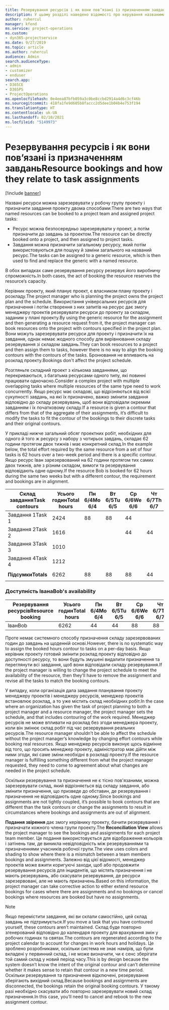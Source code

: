 ```yaml
---
title: Резервування ресурсів і як вони пов’язані із призначенням завдань
description: У цьому розділі наведено відомості про керування названими ресурсами, резервуваннями ресурсів і призначеннями завдань, а також їх співвідношенням.
author: ruhercul
manager: kfend
ms.service: project-operations
ms.custom:
- dyn365-projectservice
ms.date: 9/27/2019
ms.topic: article
ms.author: ruhercul
audience: Admin
search.audienceType:
- admin
- customizer
- enduser
search.app:
- D365CE
- D365PS
- ProjectOperations
ms.openlocfilehash: 0e4eea87bfb059a3c0be8ccbd2914a4d6c3cf46b
ms.sourcegitcommit: 418fa1fe9d605b8faccc2d5dee1b04b4e753f194
ms.translationtype: HT
ms.contentlocale: uk-UA
ms.lasthandoff: 02/10/2021
ms.locfileid: "5149973"
---
```

# <a name="resource-bookings-and-how-they-relate-to-task-assignments"></a><span data-ttu-id="079ef-103">Резервування ресурсів і як вони пов’язані із призначенням завдань</span><span class="sxs-lookup"><span data-stu-id="079ef-103">Resource bookings and how they relate to task assignments</span></span>

[!include [banner](../includes/psa-now-project-operations.md)]

<span data-ttu-id="079ef-104">Названі ресурси можна зарезервувати у робочу групу проекту і призначити завдання проекту двома способами:</span><span class="sxs-lookup"><span data-stu-id="079ef-104">There are two ways that named resources can be booked to a project team and assigned project tasks:</span></span>

- <span data-ttu-id="079ef-105">Ресурс можна безпосередньо зарезервувати у проект, а потім призначити до завдань за проектом.</span><span class="sxs-lookup"><span data-stu-id="079ef-105">The resource can be directly booked onto a project, and then assigned to project tasks.</span></span>
- <span data-ttu-id="079ef-106">Завдання можна призначити загальному ресурсу, який потім використовуються для пошуку й заміни загального на названий ресурс.</span><span class="sxs-lookup"><span data-stu-id="079ef-106">The tasks can be assigned to a generic resource, which is then used to find and replace the generic with a named resource.</span></span> 

<span data-ttu-id="079ef-107">В обох випадках саме резервування ресурсу резервує його виробничу спроможність.</span><span class="sxs-lookup"><span data-stu-id="079ef-107">In both cases, the act of booking the resource reserves the resource’s capacity.</span></span>

<span data-ttu-id="079ef-108">Керівник проекту, який планує проект, є власником плану проекту і розкладу.</span><span class="sxs-lookup"><span data-stu-id="079ef-108">The project manager who is planning the project owns the project plan and the schedule.</span></span> <span data-ttu-id="079ef-109">Використання універсальних ресурсів для призначення і потім створення з них запитів на ресурс дає змогу менеджеру проектів резервувати ресурси до проекту за складом, заданим у плані проекту.</span><span class="sxs-lookup"><span data-stu-id="079ef-109">By using the generic resource for the assignment and then generating a resource request from it, the project manager can book resources onto the project with contours specified in the project plan.</span></span> <span data-ttu-id="079ef-110">Вони можуть зарезервувати ресурси для проекту і призначити їх на завдання, однак немає жодного способу для вирівнювання складу резервування зі складом завдань.</span><span class="sxs-lookup"><span data-stu-id="079ef-110">They can book resources to a project and then assign them to tasks, however there is no way to align the booking contours with the contours of the tasks.</span></span> <span data-ttu-id="079ef-111">Бронювання не впливають на розклад проекту.</span><span class="sxs-lookup"><span data-stu-id="079ef-111">Bookings don't affect the project schedule.</span></span>

<span data-ttu-id="079ef-112">Розгляньте складний проект з кількома завданнями, що перекриваються, з багатьма ресурсами одного типу, які повинні працювати одночасно.</span><span class="sxs-lookup"><span data-stu-id="079ef-112">Consider a complex project with multiple overlapping tasks where multiple resources of the same type need to work concurrently.</span></span> <span data-ttu-id="079ef-113">Якщо ресурс має складові, що відрізняються від всієї сукупності завдань, на які їх призначено, важко змінити завдання відповідно до складу резервувань, щоб вони відповідали окремим завданням і їх початковому складу.</span><span class="sxs-lookup"><span data-stu-id="079ef-113">If a resource is given a contour that differs from that of the aggregate of their assignments, it’s difficult to modify the tasks to fit the contour of the bookings to their discrete tasks and their original contours.</span></span>

<span data-ttu-id="079ef-114">У прикладі нижче загальний обсяг проектних робіт, необхідних для одного й того ж ресурсу з набору з чотирьох завдань, складає 62 години протягом двох тижнів і має конкретний склад.</span><span class="sxs-lookup"><span data-stu-id="079ef-114">In the example below, the total effort required by the same resource from a set of four tasks is 62 hours over a two-week period and there is a specific contour.</span></span> <span data-ttu-id="079ef-115">Якщо ресурс Іван зарезервований на 62 години протягом тих самих двох тижнів, але з різним складом, вимоги та резервування відповідають одне одному.</span><span class="sxs-lookup"><span data-stu-id="079ef-115">If the resource Bob is booked for 62 hours during the same two weeks but with a different contour, the requirement and bookings are in alignment.</span></span>

| <span data-ttu-id="079ef-116">**Склад завдання**</span><span class="sxs-lookup"><span data-stu-id="079ef-116">**Task contours**</span></span>    | <span data-ttu-id="079ef-117">**Усього годин**</span><span class="sxs-lookup"><span data-stu-id="079ef-117">**Total hours**</span></span> | <span data-ttu-id="079ef-118">Пн 6/4</span><span class="sxs-lookup"><span data-stu-id="079ef-118">Mo 6/4</span></span> | <span data-ttu-id="079ef-119">Вт 6/5</span><span class="sxs-lookup"><span data-stu-id="079ef-119">Tu 6/5</span></span> | <span data-ttu-id="079ef-120">Ср 6/6</span><span class="sxs-lookup"><span data-stu-id="079ef-120">We 6/6</span></span> | <span data-ttu-id="079ef-121">Чт 6/7</span><span class="sxs-lookup"><span data-stu-id="079ef-121">Th 6/7</span></span> | <span data-ttu-id="079ef-122">Пт 6/8</span><span class="sxs-lookup"><span data-stu-id="079ef-122">Fr 6/8</span></span> | <span data-ttu-id="079ef-123">Сб 6/9</span><span class="sxs-lookup"><span data-stu-id="079ef-123">Sa 6/9</span></span> | <span data-ttu-id="079ef-124">Нд 6/10</span><span class="sxs-lookup"><span data-stu-id="079ef-124">Su 6/10</span></span> | <span data-ttu-id="079ef-125">Пн 6/11</span><span class="sxs-lookup"><span data-stu-id="079ef-125">Mo 6/11</span></span> | <span data-ttu-id="079ef-126">Вт 6/12</span><span class="sxs-lookup"><span data-stu-id="079ef-126">Tu 6/12</span></span> | <span data-ttu-id="079ef-127">Ср 6/13</span><span class="sxs-lookup"><span data-stu-id="079ef-127">We 6/13</span></span> | <span data-ttu-id="079ef-128">Чт 6/14</span><span class="sxs-lookup"><span data-stu-id="079ef-128">Th 6/14</span></span> | <span data-ttu-id="079ef-129">Пт 6/15</span><span class="sxs-lookup"><span data-stu-id="079ef-129">Fr 6/15</span></span> |
|----------------------|-----------------|--------|--------|--------|--------|--------|--------|---------|---------|---------|---------|---------|---------|
| <span data-ttu-id="079ef-130">Завдання 1</span><span class="sxs-lookup"><span data-stu-id="079ef-130">Task 1</span></span>               | <span data-ttu-id="079ef-131">24</span><span class="sxs-lookup"><span data-stu-id="079ef-131">24</span></span>              | <span data-ttu-id="079ef-132">8</span><span class="sxs-lookup"><span data-stu-id="079ef-132">8</span></span>      | <span data-ttu-id="079ef-133">8</span><span class="sxs-lookup"><span data-stu-id="079ef-133">8</span></span>      | <span data-ttu-id="079ef-134">4</span><span class="sxs-lookup"><span data-stu-id="079ef-134">4</span></span>      |        |        |        |         |         |         | <span data-ttu-id="079ef-135">4</span><span class="sxs-lookup"><span data-stu-id="079ef-135">4</span></span>       |         |         |
| <span data-ttu-id="079ef-136">Завдання 2</span><span class="sxs-lookup"><span data-stu-id="079ef-136">Task 2</span></span>               | <span data-ttu-id="079ef-137">16</span><span class="sxs-lookup"><span data-stu-id="079ef-137">16</span></span>              |        |        | <span data-ttu-id="079ef-138">4</span><span class="sxs-lookup"><span data-stu-id="079ef-138">4</span></span>      | <span data-ttu-id="079ef-139">4</span><span class="sxs-lookup"><span data-stu-id="079ef-139">4</span></span>      |        |        |         | <span data-ttu-id="079ef-140">8</span><span class="sxs-lookup"><span data-stu-id="079ef-140">8</span></span>       |         |         |         |         |
| <span data-ttu-id="079ef-141">Завдання 3</span><span class="sxs-lookup"><span data-stu-id="079ef-141">Task 3</span></span>               | <span data-ttu-id="079ef-142">10</span><span class="sxs-lookup"><span data-stu-id="079ef-142">10</span></span>              |        |        |        |        | <span data-ttu-id="079ef-143">4</span><span class="sxs-lookup"><span data-stu-id="079ef-143">4</span></span>      |        |         |         | <span data-ttu-id="079ef-144">4</span><span class="sxs-lookup"><span data-stu-id="079ef-144">4</span></span>       |         | <span data-ttu-id="079ef-145">2</span><span class="sxs-lookup"><span data-stu-id="079ef-145">2</span></span>       |         |
| <span data-ttu-id="079ef-146">Завдання 4</span><span class="sxs-lookup"><span data-stu-id="079ef-146">Task 4</span></span>               | <span data-ttu-id="079ef-147">12</span><span class="sxs-lookup"><span data-stu-id="079ef-147">12</span></span>              |        |        |        |        |        |        |         |         |         | <span data-ttu-id="079ef-148">4</span><span class="sxs-lookup"><span data-stu-id="079ef-148">4</span></span>       |         | <span data-ttu-id="079ef-149">8</span><span class="sxs-lookup"><span data-stu-id="079ef-149">8</span></span>       |
|                      |                 |        |        |        |        |        |        |         |         |         |         |         |         |
| <span data-ttu-id="079ef-150">**Підсумки**</span><span class="sxs-lookup"><span data-stu-id="079ef-150">**Totals**</span></span>           | <span data-ttu-id="079ef-151">62</span><span class="sxs-lookup"><span data-stu-id="079ef-151">62</span></span>              | <span data-ttu-id="079ef-152">8</span><span class="sxs-lookup"><span data-stu-id="079ef-152">8</span></span>      | <span data-ttu-id="079ef-153">8</span><span class="sxs-lookup"><span data-stu-id="079ef-153">8</span></span>      | <span data-ttu-id="079ef-154">8</span><span class="sxs-lookup"><span data-stu-id="079ef-154">8</span></span>      | <span data-ttu-id="079ef-155">4</span><span class="sxs-lookup"><span data-stu-id="079ef-155">4</span></span>      | <span data-ttu-id="079ef-156">4</span><span class="sxs-lookup"><span data-stu-id="079ef-156">4</span></span>      |        |         | <span data-ttu-id="079ef-157">8</span><span class="sxs-lookup"><span data-stu-id="079ef-157">8</span></span>       | <span data-ttu-id="079ef-158">4</span><span class="sxs-lookup"><span data-stu-id="079ef-158">4</span></span>       | <span data-ttu-id="079ef-159">8</span><span class="sxs-lookup"><span data-stu-id="079ef-159">8</span></span>       | <span data-ttu-id="079ef-160">2</span><span class="sxs-lookup"><span data-stu-id="079ef-160">2</span></span>       | <span data-ttu-id="079ef-161">8</span><span class="sxs-lookup"><span data-stu-id="079ef-161">8</span></span>       |
|                      |                 |        |        |        |        |        |        |         |         |         |         |

### <a name="bobs-availability"></a><span data-ttu-id="079ef-162">Доступність Івана</span><span class="sxs-lookup"><span data-stu-id="079ef-162">Bob's availability</span></span>
| <span data-ttu-id="079ef-163">**Резервування ресурсів**</span><span class="sxs-lookup"><span data-stu-id="079ef-163">**Resource   booking**</span></span> | <span data-ttu-id="079ef-164">**Усього годин**</span><span class="sxs-lookup"><span data-stu-id="079ef-164">**Total hours**</span></span> | <span data-ttu-id="079ef-165">Пн 6/4</span><span class="sxs-lookup"><span data-stu-id="079ef-165">Mo 6/4</span></span> | <span data-ttu-id="079ef-166">Вт 6/5</span><span class="sxs-lookup"><span data-stu-id="079ef-166">Tu 6/5</span></span> | <span data-ttu-id="079ef-167">Ср 6/6</span><span class="sxs-lookup"><span data-stu-id="079ef-167">We 6/6</span></span> | <span data-ttu-id="079ef-168">Чт 6/7</span><span class="sxs-lookup"><span data-stu-id="079ef-168">Th 6/7</span></span> | <span data-ttu-id="079ef-169">Пт 6/8</span><span class="sxs-lookup"><span data-stu-id="079ef-169">Fr 6/8</span></span> | <span data-ttu-id="079ef-170">Сб 6/9</span><span class="sxs-lookup"><span data-stu-id="079ef-170">Sa 6/9</span></span> | <span data-ttu-id="079ef-171">Нд 6/10</span><span class="sxs-lookup"><span data-stu-id="079ef-171">Su 6/10</span></span> | <span data-ttu-id="079ef-172">Пн 6/11</span><span class="sxs-lookup"><span data-stu-id="079ef-172">Mo 6/11</span></span> | <span data-ttu-id="079ef-173">Вт 6/12</span><span class="sxs-lookup"><span data-stu-id="079ef-173">Tu 6/12</span></span> | <span data-ttu-id="079ef-174">Ср 6/13</span><span class="sxs-lookup"><span data-stu-id="079ef-174">We 6/13</span></span> | <span data-ttu-id="079ef-175">Чт 6/14</span><span class="sxs-lookup"><span data-stu-id="079ef-175">Th 6/14</span></span> | <span data-ttu-id="079ef-176">Пт 6/15</span><span class="sxs-lookup"><span data-stu-id="079ef-176">Fr 6/15</span></span> |
|------------------------|-----------------|--------|--------|--------|--------|--------|--------|---------|---------|---------|---------|---------|---------|
| <span data-ttu-id="079ef-177">Іван</span><span class="sxs-lookup"><span data-stu-id="079ef-177">Bob</span></span>                    | <span data-ttu-id="079ef-178">62</span><span class="sxs-lookup"><span data-stu-id="079ef-178">62</span></span>              | <span data-ttu-id="079ef-179">4</span><span class="sxs-lookup"><span data-stu-id="079ef-179">4</span></span>      | <span data-ttu-id="079ef-180">4</span><span class="sxs-lookup"><span data-stu-id="079ef-180">4</span></span>      | <span data-ttu-id="079ef-181">8</span><span class="sxs-lookup"><span data-stu-id="079ef-181">8</span></span>      | <span data-ttu-id="079ef-182">8</span><span class="sxs-lookup"><span data-stu-id="079ef-182">8</span></span>      | <span data-ttu-id="079ef-183">8</span><span class="sxs-lookup"><span data-stu-id="079ef-183">8</span></span>      |        |         | <span data-ttu-id="079ef-184">4</span><span class="sxs-lookup"><span data-stu-id="079ef-184">4</span></span>       | <span data-ttu-id="079ef-185">4</span><span class="sxs-lookup"><span data-stu-id="079ef-185">4</span></span>       | <span data-ttu-id="079ef-186">8</span><span class="sxs-lookup"><span data-stu-id="079ef-186">8</span></span>       | <span data-ttu-id="079ef-187">8</span><span class="sxs-lookup"><span data-stu-id="079ef-187">8</span></span>       | <span data-ttu-id="079ef-188">6</span><span class="sxs-lookup"><span data-stu-id="079ef-188">6</span></span>       |

<span data-ttu-id="079ef-189">Проте немає системного способу призначення складу зарезервованих годин до завдань на щоденній основі.</span><span class="sxs-lookup"><span data-stu-id="079ef-189">However, there is no systematic way to assign the booked hours contour to tasks on a per-day basis.</span></span> <span data-ttu-id="079ef-190">Якщо керівник проекту готовий змінити розклад проекту відповідно до доступності ресурсу, то вони будуть змушені видалити призначення та переглянути всі завдання, щоб вони відповідали складу резервування.</span><span class="sxs-lookup"><span data-stu-id="079ef-190">If the project manager is willing to change the project schedule to meet the availability of the resource, then they’ll have to remove the assignment and revise all the tasks to match the booking contours.</span></span>

<span data-ttu-id="079ef-191">У випадку, коли організація дала завдання планування проекту менеджеру проектів і менеджеру ресурсів, менеджер проектів встановлює розклад, а то уже містить склад необхідних робіт.</span><span class="sxs-lookup"><span data-stu-id="079ef-191">In the case where an organization has given the task of project planning to both a project manager and a resource manager, the project manager sets the schedule, and that includes contouring of the work required.</span></span> <span data-ttu-id="079ef-192">Менеджер ресурсів не може впливати на розклад без згоди менеджера проекту, коли він змінює склад робіт під час резервування реальних ресурсів.</span><span class="sxs-lookup"><span data-stu-id="079ef-192">The resource manager shouldn’t be able to affect the schedule without the project manager’s knowledge by changing effort contours while booking real resources.</span></span> <span data-ttu-id="079ef-193">Якщо менеджер ресурсів виконує щось відмінне від того, що просить менеджер проекту, адміністратор має дійти між ними згоди, які саме зміни необхідні в розкладі проекту.</span><span class="sxs-lookup"><span data-stu-id="079ef-193">If the resource manager is fulfilling something different from what the project manager requested, they need to come to agreement about what changes are needed in the project schedule.</span></span>

<span data-ttu-id="079ef-194">Оскільки резервування та призначення не є тісно пов'язаними, можна зарезервувати склад, який відрізняється від складу завдання, або змінити призначення, що призведе до обставин, де резервування і призначення не відповідають одне одному.</span><span class="sxs-lookup"><span data-stu-id="079ef-194">Since bookings and assignments are not tightly coupled, it’s possible to book contours that are different than the task contours or change the assignments to result in circumstances where bookings and assignments are out of alignment.</span></span>

<span data-ttu-id="079ef-195">**Подання звірення** дає змогу керівнику проекту, бачити резервування і призначати кожного члена групи проекту.</span><span class="sxs-lookup"><span data-stu-id="079ef-195">The **Reconciliation View** allows the project manager to see the bookings and assignments for each project team member.</span></span> <span data-ttu-id="079ef-196">Це подання використовується для відображення кольорів і затінень там, де виникла невідповідність між резервуваннями та призначеннями учасників робочої групи.</span><span class="sxs-lookup"><span data-stu-id="079ef-196">The view uses colors and shading to show where there is a mismatch between a team members bookings and assignments.</span></span> <span data-ttu-id="079ef-197">Залежно від цієї відомості, менеджер проектів може вжити коригуючі заходи, щоб або продовжити резервування ресурсів для інцидентів, що містять призначення і не мають резервувань, або скасувати резервування, де ресурси зарезервовані, але не мають призначень.</span><span class="sxs-lookup"><span data-stu-id="079ef-197">Based on this information, the project manager can take corrective action to either extend resource bookings for cases where there are assignments and no bookings or cancel bookings where resources are booked but have no assignments.</span></span>

> [!NOTE]
> <span data-ttu-id="079ef-198">Якщо перемістити завдання, які ви склали самостійно, цей склад завдань не підтримується.</span><span class="sxs-lookup"><span data-stu-id="079ef-198">If you move a task that you have contoured yourself, these contours aren’t maintained.</span></span> <span data-ttu-id="079ef-199">Склад буде повторно згенерований відповідно до календаря проекту для врахування змін у робочих годинах та святах.</span><span class="sxs-lookup"><span data-stu-id="079ef-199">The contours are regenerated according to the project calendar to account for changes in work hours and holidays.</span></span> <span data-ttu-id="079ef-200">Це зроблено розробниками, оскільки система не знає намірів, що були вкладені у первинний склад, і не може визначити, чи є сенс зберігати той самий склад у новий період часу.</span><span class="sxs-lookup"><span data-stu-id="079ef-200">This is by design because the system doesn’t know the intent of the original contour and can’t determine whether it makes sense to retain that contour in a new time period.</span></span> <span data-ttu-id="079ef-201">Оскільки резервування та призначення відключені, резервування зберігають вихідний склад.</span><span class="sxs-lookup"><span data-stu-id="079ef-201">Because bookings and assignments are disconnected, the bookings retain the original booking contours.</span></span> <span data-ttu-id="079ef-202">У такому разі необхідно скасувати або повторно зарезервувати новий склад призначення.</span><span class="sxs-lookup"><span data-stu-id="079ef-202">In this case, you’ll need to cancel and rebook to the new assignment contour.</span></span>

